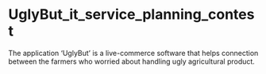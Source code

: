 # UglyBut_it_service_planning_contest
The application ‘UglyBut’ is a live-commerce software that helps connection between the farmers who worried about handling ugly agricultural product.

